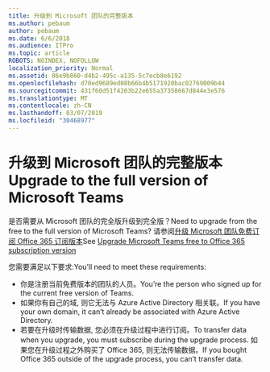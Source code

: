 ```yaml
---
title: 升级到 Microsoft 团队的完整版本
ms.author: pebaum
author: pebaum
ms.date: 6/6/2018
ms.audience: ITPro
ms.topic: article
ROBOTS: NOINDEX, NOFOLLOW
localization_priority: Normal
ms.assetid: 86e9b860-d4b2-495c-a135-5c7ecb8e6192
ms.openlocfilehash: d70ed9689ed08b66b4b5171920bac02769009b44
ms.sourcegitcommit: 431f60d51f4203b22e655a37358667d844e3e576
ms.translationtype: MT
ms.contentlocale: zh-CN
ms.lasthandoff: 03/07/2019
ms.locfileid: "30468977"
---
```

# <a name="upgrade-to-the-full-version-of-microsoft-teams"></a><span data-ttu-id="536d1-102">升级到 Microsoft 团队的完整版本</span><span class="sxs-lookup"><span data-stu-id="536d1-102">Upgrade to the full version of Microsoft Teams</span></span>

<span data-ttu-id="536d1-103">是否需要从 Microsoft 团队的完全版升级到完全版？</span><span class="sxs-lookup"><span data-stu-id="536d1-103">Need to upgrade from the free to the full version of Microsoft Teams?</span></span> <span data-ttu-id="536d1-104">请参阅[升级 Microsoft 团队免费订阅 Office 365 订阅版本](https://docs.microsoft.com/en-us/microsoftteams/upgrade-freemium)</span><span class="sxs-lookup"><span data-stu-id="536d1-104">See [Upgrade Microsoft Teams free to Office 365 subscription version](https://docs.microsoft.com/en-us/microsoftteams/upgrade-freemium)</span></span>

<span data-ttu-id="536d1-105">您需要满足以下要求:</span><span class="sxs-lookup"><span data-stu-id="536d1-105">You’ll need to meet these requirements:</span></span>
- <span data-ttu-id="536d1-106">你是注册当前免费版本的团队的人员。</span><span class="sxs-lookup"><span data-stu-id="536d1-106">You’re the person who signed up for the current free version of Teams.</span></span>
- <span data-ttu-id="536d1-107">如果你有自己的域, 则它无法与 Azure Active Directory 相关联。</span><span class="sxs-lookup"><span data-stu-id="536d1-107">If you have your own domain, it can’t already be associated with Azure Active Directory.</span></span>
- <span data-ttu-id="536d1-108">若要在升级时传输数据, 您必须在升级过程中进行订阅。</span><span class="sxs-lookup"><span data-stu-id="536d1-108">To transfer data when you upgrade, you must subscribe during the upgrade process.</span></span> <span data-ttu-id="536d1-109">如果您在升级过程之外购买了 Office 365, 则无法传输数据。</span><span class="sxs-lookup"><span data-stu-id="536d1-109">If you bought Office 365 outside of the upgrade process, you can’t transfer data.</span></span>


